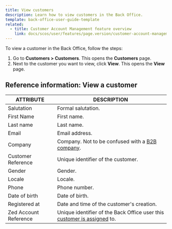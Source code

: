 ```yaml
---
title: View customers
description: Learn how to view customers in the Back Office.
template: back-office-user-guide-template
related:
  - title: Customer Account Management feature overview
    link: docs/scos/user/features/page.version/customer-account-management-feature-overview/customer-account-management-feature-overview.html
---
```


To view a customer in the Back Office, follow the steps:

1. Go to **Customers&nbsp;<span aria-label="and then">></span> Customers**.
    This opens the **Customers** page.
2. Next to the customer you want to view, click **View**.
    This opens the **View** page.


## Reference information: View a customer

|ATTRIBUTE| DESCRIPTION|
|---|---|
| Salutation | Formal salutation. |
| First Name | First name. |
| Last name	| Last name. |
| Email | Email address. |
|Company | Company. Not to be confused with a [B2B company](/docs/scos/user/features/{{page.version}}/company-account-feature-overview/company-accounts-overview.html). |
| Customer Reference | Unique identifier of the customer. |
| Gender | Gender. |
| Locale | Locale. |
| Phone | Phone number.|
| Date of birth	 | Date of birth.|
| Registered at	| Date and time of the customer's creation. |
| Zed Account Reference	| Unique identifier of the Back Office user this [customer is assigned](/docs/pbc/all/user-management/{{page.version}}/base-shop/manage-in-the-back-office/manage-users/assign-and-deassign-customers-from-users.html) to. |
